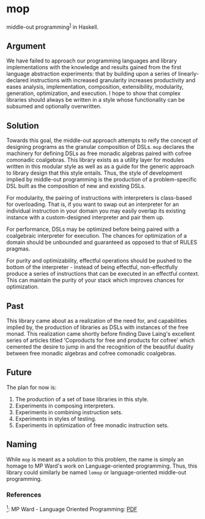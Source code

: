 # mop
middle-out programming<sup>[1](#middle-out-def)</sup><a name="middle-out"></a> in Haskell. 

## Argument

We have failed to approach our programming languages and library implementations with the knowledge and results gained from the first language abstraction experiments: that by building upon a series of linearly-declared instructions with increased granularity increases productivity and eases analysis, implementation, composition, extensibility, modularity, generation, optimization, and execution. I hope to show that complex libraries should always be written in a style whose functionality can be subsumed and optionally overwritten. 

## Solution

Towards this goal, the middle-out approach attempts to reify the concept of designing programs as the granular composition of DSLs. `mop` declares the machinery for defining DSLs as free monadic algebras paired with cofree comonadic coalgebras. This library exists as a utility layer for modules written in this modular style as well as as a guide for the generic approach to library design that this style entails. Thus, the style of development implied by middle-out programming is the production of a problem-specific DSL built as the composition of new and existing DSLs. 

For modularity, the pairing of instructions with interpreters is class-based for overloading. That is, if you want to swap out an interpreter for an individual instruction in your domain you may easily overlap its existing instance with a custom-designed interpreter and pair them up.

For performance, DSLs may be optimized before being paired with a coalgebraic interpreter for execution. The chances for optimization of a domain should be unbounded and guaranteed as opposed to that of RULES pragmas. 

For purity and optimizability, effectful operations should be pushed to the bottom of the interpreter - instead of being effectful, non-effectfully produce a series of instructions that can be executed in an effectful context. This can maintain the purity of your stack which improves chances for optimization. 

## Past

This library came about as a realization of the need for, and capabilities implied by, the production of libraries as DSLs with instances of the free monad. This realization came shortly before finding Dave Laing's excellent series of articles titled 'Coproducts for free and products for cofree' which cemented the desire to jump in and the recognition of the beautiful duality between free monadic algebras and cofree comonadic coalgebras.

## Future

The plan for now is:

1. The production of a set of base libraries in this style.
1. Experiments in composing interpreters.
1. Experiments in combining instruction sets. 
1. Experiments in styles of testing.
1. Experiments in optimization of free monadic instruction sets.

## Naming

While `mop` is meant as a solution to this problem, the name is simply an homage to MP Ward's work on Language-oriented programming. Thus, this library could similarly be named `lomop` or language-oriented middle-out programming.

### References

<a name="middle-out-def">[<sup>1</sup>](#middle-out):</a> MP Ward - Language Oriented Programming: <a href="http://www.cse.dmu.ac.uk/~mward/martin/papers/middle-out-t.ps.gz">PDF</a>

